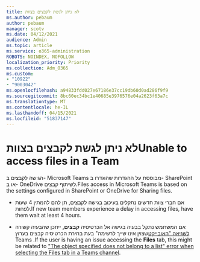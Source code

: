 ```yaml
---
title: לא ניתן לגשת לקבצים בצוות
ms.author: pebaum
author: pebaum
manager: scotv
ms.date: 04/12/2021
audience: Admin
ms.topic: article
ms.service: o365-administration
ROBOTS: NOINDEX, NOFOLLOW
localization_priority: Priority
ms.collection: Adm_O365
ms.custom:
- "10922"
- "9003042"
ms.openlocfilehash: a94833fdd027e67186e37cc19db60d0ad286f9f9
ms.sourcegitcommit: 8bc60ec34bc1e40685e3976576e04a2623f63a7c
ms.translationtype: MT
ms.contentlocale: he-IL
ms.lasthandoff: 04/15/2021
ms.locfileid: "51837147"
---
```

# <a name="unable-to-access-files-in-a-team"></a><span data-ttu-id="acd0b-102">לא ניתן לגשת לקבצים בצוות</span><span class="sxs-lookup"><span data-stu-id="acd0b-102">Unable to access files in a Team</span></span>

<span data-ttu-id="acd0b-103">הגישה לקבצים ב- Microsoft Teams מבוססת על ההגדרות שהוגדרו ב- SharePoint או ב- OneDrive לשיתוף קבצים.</span><span class="sxs-lookup"><span data-stu-id="acd0b-103">Files access in Microsoft Teams is based on the settings configured in SharePoint or OneDrive for Sharing files.</span></span>

- <span data-ttu-id="acd0b-104">אם חברי צוות חדשים נתקלים בעיכוב בגישה לקבצים, תן להם להמתין 4 שעות לפחות.</span><span class="sxs-lookup"><span data-stu-id="acd0b-104">If new team members experience a delay in accessing files, have them wait at least 4 hours.</span></span>

- <span data-ttu-id="acd0b-105">אם המשתמש נתקל בבעיה בגישה אל הכרטיסיה **קבצים,** ייתכן שהבעיה קשורה [לשגיאה "האובייקט](https://docs.microsoft.com/microsoftteams/troubleshoot/files/object-specified-not-belong-to-list)שצוין אינו שייך לרשימה" בעת בחירת הכרטיסיה קבצים בערוץ Teams .</span><span class="sxs-lookup"><span data-stu-id="acd0b-105">If the user is having an issue accessing the **Files** tab, this might be related to ["The object specified does not belong to a list" error when selecting the Files tab in a Teams channel](https://docs.microsoft.com/microsoftteams/troubleshoot/files/object-specified-not-belong-to-list).</span></span>
